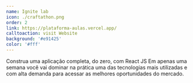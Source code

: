 ```yaml
---
name: Ignite lab
icon: ./craftathon.png
order: 2
link: https://plataforma-aulas.vercel.app/
calltoaction: visit Website
background: '#e91425'
color: '#fff'
---
```


Construa uma aplicação completa, do zero, com React JS
Em apenas uma semana você vai dominar na prática uma das tecnologias mais utilizadas e com alta demanda para acessar as melhores oportunidades do mercado.
